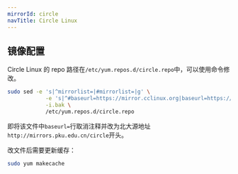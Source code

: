 ```yaml
---
mirrorId: circle
navTitle: Circle Linux
---
```


## 镜像配置

Circle Linux 的 repo 路径在`/etc/yum.repos.d/circle.repo`中，可以使用命令修改。

```bash
sudo sed -e 's|^mirrorlist=|#mirrorlist=|g' \
            -e 's|^#baseurl=https://mirror.cclinux.org|baseurl=https://mirrors.pku.edu.cn/circle|g' \
            -i.bak \
            /etc/yum.repos.d/circle.repo
```

即将该文件中`baseurl=`行取消注释并改为北大源地址`http://mirrors.pku.edu.cn/circle`开头。

改文件后需要更新缓存：

```bash
sudo yum makecache
```
